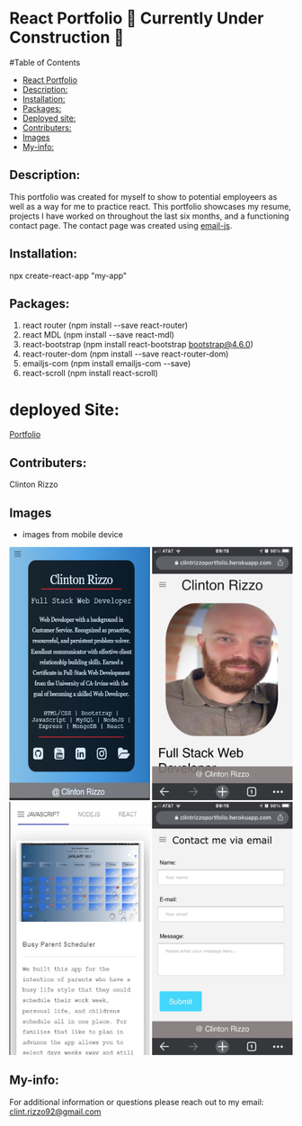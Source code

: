 # React Portfolio :hammer: Currently Under Construction :hammer:
    
#Table of Contents
    
  - [React Portfolio](#react-portfolio)
  - [Description:](#description)
  - [Installation:](#installation)
  - [Packages:](#packages)
  - [Deployed site:](#deployed-site)
  - [Contributers:](#contributers)
  - [Images](#videos)
  - [My-info:](#my-info)
    
## Description:

This portfolio was created for myself to show to potential employeers as well as a way for me to practice react. This portfolio showcases
my resume, projects I have worked on throughout the last six months, and a functioning contact page. The contact page was created using [email-js](https://www.emailjs.com/docs/examples/reactjs/). 


## Installation:
npx create-react-app "my-app"

## Packages:
1. react router (npm install --save react-router)
2. react MDL (npm install --save react-mdl)
3. react-bootstrap (npm install react-bootstrap bootstrap@4.6.0)
4. react-router-dom (npm install --save react-router-dom)
5. emailjs-com (npm install emailjs-com --save)
6. react-scroll (npm install react-scroll)

# deployed Site:
[Portfolio](https://clintrizzoportfolio.herokuapp.com/)
    
## Contributers:
Clinton Rizzo
    
## Images
- images from mobile device
<div flexbox='column'>
<img src ="public/images/ReadMe/landing.jpg" alt='landingpage' width='250px' height='450px'>
<img src ="public/images/ReadMe/resume.jpg" alt='landingpage' width='250px' height='450px'>
<img src ="public/images/ReadMe/projects.jpg" alt='landingpage' width='250px' height='450px'>
<img src ="public/images/ReadMe/contact.jpg" alt='landingpage' width='250px' height='450px'>
<div>

## My-info:

For additional information or questions please reach out to my email: clint.rizzo92@gmail.com
